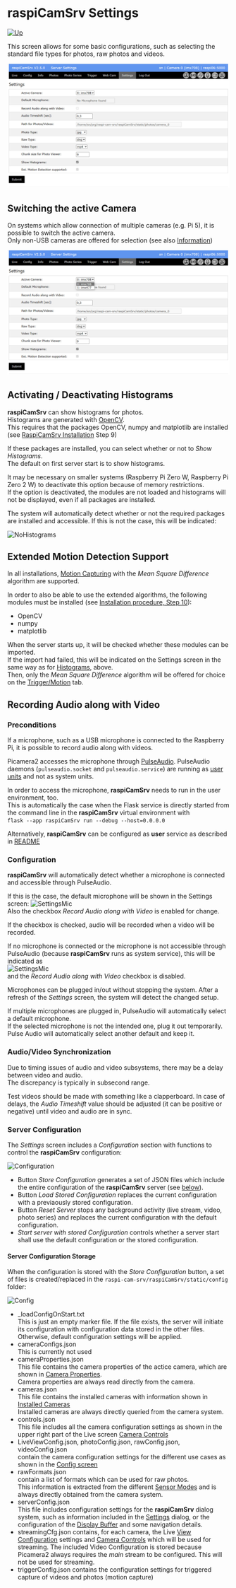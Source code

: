 # raspiCamSrv Settings

[![Up](img/goup.gif)](./UserGuide.md)

This screen allows for some basic configurations, such as selecting the standard file types for photos, raw photos and videos.

![Settings](img/Settings.jpg)

## Switching the active Camera

On systems which allow connection of multiple cameras (e.g. Pi 5), it is possible to switch the active camera.   
Only non-USB cameras are offered for selection (see also [Information](./Information.md#cameras))

![Camera Switch](img/Settings_CamSel.jpg)

## Activating / Deactivating Histograms

**raspiCamSrv** can show histograms for photos.   
Histograms are generated with [OpenCV](https://de.wikipedia.org/wiki/OpenCV).  
This requires that the packages OpenCV, numpy and matplotlib are installed (see [RaspiCamSrv Installation](../README.md#raspicamsrv-installation) Step 9)   


If these packages are installed, you can select whether or not to *Show Histograms*.   
The default on first server start is to show histograms.

It may be necessary on smaller systems (Raspberry Pi Zero W, Raspberry Pi Zero 2 W) to deactivate this option because of memory restrictions.   
If the option is deactivated, the modules are not loaded and histograms will not be displayed, even if all packages are installed.

The system will automatically detect whether or not the required packages are installed and accessible. If this is not the case, this will be indicated:

![NoHistograms](img/Settings_noHistogram.jpg)

## Extended Motion Detection Support

In all installations, [Motion Capturing](./TriggerMotion.md) with the *Mean Square Difference* algorithm are supported.

In order to also be able to use the extended algorithms, the following modules must be installed (see [Installation procedure, Step 10](../README.md#raspicamsrv-installation)):

- OpenCV
- numpy
- matplotlib

When the server starts up, it will be checked whether these modules can be imported.   
If the import had failed, this will be indicated on the Settings screen in the same way as for [Histograms](#activating--deactivating-histograms), above.   
Then, only the *Mean Square Difference* algorithm will be offered  for choice on the [Trigger/Motion](./TriggerMotion.md) tab.

## Recording Audio along with Video

### Preconditions

If a microphone, such as a USB microphone is connected to the Raspberry Pi, it is possible to record audio along with videos.

Picamera2 accesses the microphone through [PulseAudio](https://wiki.archlinux.org/title/PulseAudio).
PulseAudio daemons (```pulseaudio.socket``` and ```pulseaudio.service```) are running as [user units](https://wiki.archlinux.org/title/Systemd/User) and not as system units.

In order to access the microphone, **raspiCamSrv** needs to run in the user environment, too.   
This is automatically the case when the Flask service is directly started from the command line in the **raspiCamSrv** virtual environment with   
```flask --app raspiCamSrv run --debug --host=0.0.0.0```

Alternatively, **raspiCamSrv** can be configured as **user** service as described in [README](../README.md#service-configuration-for-audio-support)

### Configuration

**raspiCamSrv** will automatically detect whether a microphone is connected and accessible through PulseAudio.

If this is the case, the default microphone will be shown in the Settings screen:
![SettingsMic](img/Settings_microphone.jpg)    
Also the checkbox *Record Audio along with Video* is enabled for change.

If the checkbox is checked, audio will be recorded when a video will be recorded.

If no microphone is connected or the microphone is not accessible through PulseAudio (because **raspiCamSrv** runs as system service), this will be indicated as   
![SettingsMic](img/Settings_no_microphone.jpg)    
and the *Record Audio along with Video* checkbox is disabled.

Microphones can be plugged in/out without stopping the system. After a refresh of the *Settings* screen, the system will detect the changed setup.

If multiple microphones are plugged in, PulseAudio will automatically select a default microphone.   
If the selected microphone is not the intended one, plug it out temporarily. Pulse Audio will automatically select another default and keep it.


### Audio/Video Synchronization

Due to timing issues of audio and video subsystems, there may be a delay between video and audio.   
The discrepancy is typically in subsecond range.

Test videos should be made with something like a clapperboard. In case of delays, the *Audio Timeshift* value should be adjusted (it can be positive or negative) until video and audio are in sync.

### Server Configuration

The *Settings* screen includes a *Configuration* section with functions to control the **raspiCamSrv** configuration:

![Configuration](./img/Settings_Config.jpg)

- Button *Store Configuration* generates a set of JSON files which include the entire configuration of the **raspiCamSrv** server (see [below](#configuration-storage)).
- Button *Load Stored Configuration* replaces the current configuration with a previaously stored configuration.
- Button *Reset Server* stops any background activity (live stream, video, photo series) and replaces the current configuration with the default configuration.
- *Start server with stored Configuration* controls whether a server start shall use the default configuration or the stored configuration.

#### Server Configuration Storage

When the configuration is stored with the *Store Configuration* button, a set of files is created/replaced in the ```raspi-cam-srv/raspiCamSrv/static/config``` folder:

![Config](./img/Settings_ConfigStore.jpg)

- _loadConfigOnStart.txt<br>This is just an empty marker file. If the file exists, the server will initiate its configuration with configuration data stored in the other files.<br>Otherwise, default configuration settings will be applied.
- cameraConfigs.json<br>This is currently not used
- cameraProperties.json<br>This file contains the camera properties of the actice camera, which are shown in [Camera Properties](./Information.md#camera-properties).<br>Camera properties are always read directly from the camera.
- cameras.json<br>This file contains the installed cameras with information shown in [Installed Cameras](./Information.md#cameras)<br>Installed cameras are always directly queried from the camera system.
- controls.json<br>This file includes all the camera configuration settings as shown in the upper right part of the Live screen [Camera Controls](./LiveScreen.md#top-right-quarter)
- LiveViewConfig.json, photoConfig.json, rawConfig.json, videoConfig.json<br>contain the camera configuration settings for the different use cases as shown in the [Config screen](./Configuration.md)
- rawFormats.json<br>contain a list of formats which can be used for raw photos.<br>This information is extracted from the different [Sensor Modes](./Information.md#sensor-modes) and is always directly obtained from the camera system.
- serverConfig.json<br>This file includes configuration settings for the **raspiCamSrv** dialog system, such as information included in the [Settings](./Settings.md) dialog, or the configuration of the [Display Buffer](./LiveScreen.md#bottom-left-quarter) and some navigation details.
- streamingCfg.json contains, for each camera, the Live [View Configuration](./Configuration.md) settings and [Camera Controls](./CameraControls.md) which will be used for streaming. The included Video Configuration is stored because Picamera2 always requires the *main* stream to be configured. This will not be used for streaming.
- triggerConfig.json contains the configuration settings for triggered capture of videos and photos (motion capture)
